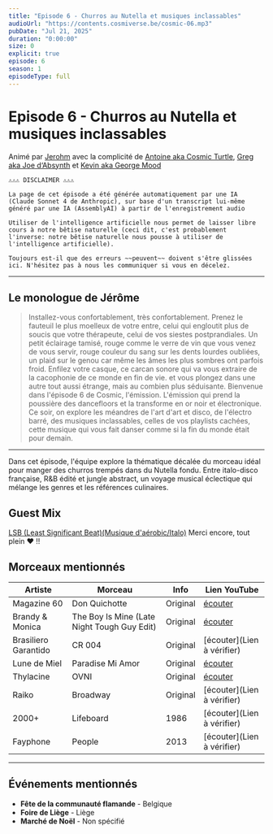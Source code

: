 ```yaml
---
title: "Episode 6 - Churros au Nutella et musiques inclassables"
audioUrl: "https://contents.cosmiverse.be/cosmic-06.mp3"  
pubDate: "Jul 21, 2025"
duration: "0:00:00"
size: 0
explicit: true
episode: 6
season: 1
episodeType: full
---
```


# Episode 6 - Churros au Nutella et musiques inclassables

Animé par [Jerohm](https://jerohm.com/) avec la complicité de [Antoine aka Cosmic Turtle](https://i.seadn.io/gcs/files/a552993aecdcdb0aedd93116bc207e59.png?auto=format&w=1400&fr=1), [Greg aka Joe d‘Absynth](https://soundcloud.com/gregory-berger-1) et [Kevin aka George Mood](https://soundcloud.com/george_mood)

```
⚠️⚠️⚠️ DISCLAIMER ⚠️⚠️⚠️

La page de cet épisode a été générée automatiquement par une IA (Claude Sonnet 4 de Anthropic), sur base d'un transcript lui-même généré par une IA (AssemblyAI) à partir de l'enregistrement audio

Utiliser de l'intelligence artificielle nous permet de laisser libre cours à notre bêtise naturelle (ceci dit, c'est probablement l'inverse: notre bêtise naturelle nous pousse à utiliser de l'intelligence artificielle). 

Toujours est-il que des erreurs ~~peuvent~~ doivent s'être glissées ici. N'hésitez pas à nous les communiquer si vous en décelez.
 ```

---

## Le monologue de Jérôme

> Installez-vous confortablement, très confortablement. Prenez le fauteuil le plus moelleux de votre entre, celui qui engloutit plus de soucis que votre thérapeute, celui de vos siestes postprandiales. Un petit éclairage tamisé, rouge comme le verre de vin que vous venez de vous servir, rouge couleur du sang sur les dents lourdes oubliées, un plaid sur le genou car même les âmes les plus sombres ont parfois froid. Enfilez votre casque, ce carcan sonore qui va vous extraire de la cacophonie de ce monde en fin de vie. et vous plongez dans une autre tout aussi étrange, mais au combien plus séduisante. Bienvenue dans l'épisode 6 de Cosmic, l'émission. L'émission qui prend la poussière des dancefloors et la transforme en or noir et électronique. Ce soir, on explore les méandres de l'art d'art et disco, de l'électro barré, des musiques inclassables, celles de vos playlists cachées, cette musique qui vous fait danser comme si la fin du monde était pour demain.

---

Dans cet épisode, l'équipe explore la thématique décalée du morceau idéal pour manger des churros trempés dans du Nutella fondu. Entre italo-disco française, R&B édité et jungle abstract, un voyage musical éclectique qui mélange les genres et les références culinaires.

## Guest Mix

[LSB (Least Significant Beat)(Musique d'aérobic/Italo)](https://leastsignificantbeat.bandcamp.com/album/kids) Merci encore, tout plein ❤️ !!

## Morceaux mentionnés

| Artiste | Morceau | Info | Lien YouTube |
|---------|---------|------|--------------|
| Magazine 60 | Don Quichotte | Original | [écouter](https://www.youtube.com/watch?v=w7KhZlWDg7s) |
| Brandy & Monica | The Boy Is Mine (Late Night Tough Guy Edit) | Original | [écouter](https://www.youtube.com/watch?v=Va1Y6uAgNJY) |
| Brasiliero Garantido | CR 004 | Original | [écouter](Lien à vérifier) |
| Lune de Miel | Paradise Mi Amor | Original | [écouter](https://www.youtube.com/watch?v=dQw4w9WgXcQ) |
| Thylacine | OVNI | Original | [écouter](https://www.youtube.com/watch?v=8pm_KoguqPM) |
| Raiko | Broadway | Original | [écouter](Lien à vérifier) |
| 2000+ | Lifeboard | 1986 | [écouter](Lien à vérifier) |
| Fayphone | People | 2013 | [écouter](Lien à vérifier) |

---

## Événements mentionnés

- **Fête de la communauté flamande** - Belgique
- **Foire de Liège** - Liège
- **Marché de Noël** - Non spécifié
